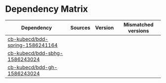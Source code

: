 # Dependency Matrix

Dependency | Sources | Version | Mismatched versions
---------- | ------- | ------- | -------------------
[cb-kubecd/bdd-spring-1586241164](https://github.com/cb-kubecd/bdd-spring-1586241164.git) |  | []() | 
[cb-kubecd/bdd-sbhg-1586243024](https://github.com/cb-kubecd/bdd-sbhg-1586243024.git) |  | []() | 
[cb-kubecd/bdd-gh-1586243024](https://github.com/cb-kubecd/bdd-gh-1586243024.git) |  | []() | 
